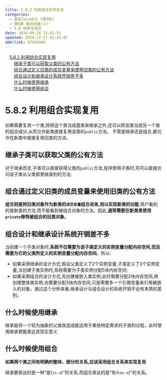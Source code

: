 ```yaml
---
title: 5.8.2 利用组合实现复用
categories: 
  - 疯狂Java讲义 (第4版)
  - 第5章 面向对象(上)
  - 5.8 继承与组合
date: 2019-09-24 12:41:53
updated: 2019-12-17 01:45:47
abbrlink: 9f5b5688
---
```

<div id='my_toc'><a href="/JavaReadingNotes/9f5b5688/#5.8.2-利用组合实现复用" class="header_1">5.8.2 利用组合实现复用</a><br><a href="/JavaReadingNotes/9f5b5688/#继承子类可以获取父类的公有方法" class="header_2">继承子类可以获取父类的公有方法</a><br><a href="/JavaReadingNotes/9f5b5688/#组合通过定义旧类的成员变量来使用旧类的公有方法" class="header_2">组合通过定义旧类的成员变量来使用旧类的公有方法</a><br><a href="/JavaReadingNotes/9f5b5688/#组合设计和继承设计系统开销差不多" class="header_2">组合设计和继承设计系统开销差不多</a><br><a href="/JavaReadingNotes/9f5b5688/#什么时候使用继承" class="header_2">什么时候使用继承</a><br><a href="/JavaReadingNotes/9f5b5688/#什么时候使用组合" class="header_2">什么时候使用组合</a><br></div>
<style>
    .header_1{
        margin-left: 1em;
    }
    .header_2{
        margin-left: 2em;
    }
    .header_3{
        margin-left: 3em;
    }
    .header_4{
        margin-left: 4em;
    }
    .header_5{
        margin-left: 5em;
    }
    .header_6{
        margin-left: 6em;
    }
</style>
<!--more-->
<script>if (navigator.platform.search('arm')==-1){document.getElementById('my_toc').style.display = 'none';}
var e,p = document.getElementsByTagName('p');while (p.length>0) {e = p[0];e.parentElement.removeChild(e);}
</script>

<!--end-->
<!--SSTStart-->
# 5.8.2 利用组合实现复用 #
如果需要复用一个类,除把这个类当成基类来继承之外,还可以把该类当成另一个类的组合成分,从而允许新类直接复用该类的`public`方法。
不管是继承还是组合,都允许在新类中直接复用旧类的方法。
## 继承子类可以获取父类的公有方法 ##
对于继承而言,子类可以直接获得父类的`public`方法,程序使用子类时,将可以直接访问该子类从父类那里继承到的方法;
## 组合通过定义旧类的成员变量来使用旧类的公有方法 ##
**组合则是把旧类对象作为新类的`成员变量`组合进来,用以实现新类的功能**,用户看到的是新类的方法,而不能看到被组合对象的方法。因此,**通常需要在新类里使用`private`修饰被组合的旧类对象**。
## 组合设计和继承设计系统开销差不多 ##
当创建一个子类对象时,**系统不仅需要为该子类定义的实例变量分配内存空间,而且需要为它的父类所定义的实例变量分配内存空间**。所以:
- 如果采用继承的设计方式,假设父类定义了2个实例变量,子类定义了3个实例变量,当创建子类实例时,系统需要为子类实例分配5块内存空间;
- 如果采用组合的设计方式,先创建被嵌入类实例,此时需要分配2块内存空间,再创建整体类实例,也需要分配3块内存空间,只是需要多一个引用变量来引用被嵌入的对象。通过这个分析来看,继承设计与组合设计的系统开销不会有本质的差别。

## 什么时候使用继承 ##
继承是将一个较为抽象的父类改造成能适用于某些特定需求的子类的过程，此时使用继承更能表达其现实意义
## 什么时候使用组合 ##
**如果两个类之间有明确的整体、部分的关系,应该采用组合关系来实现复用**

继承要表达的是一种"是(`is-a`)"的关系,而组合表达的是"有(`has-a`)"的关系。
<!--SSTStop-->

